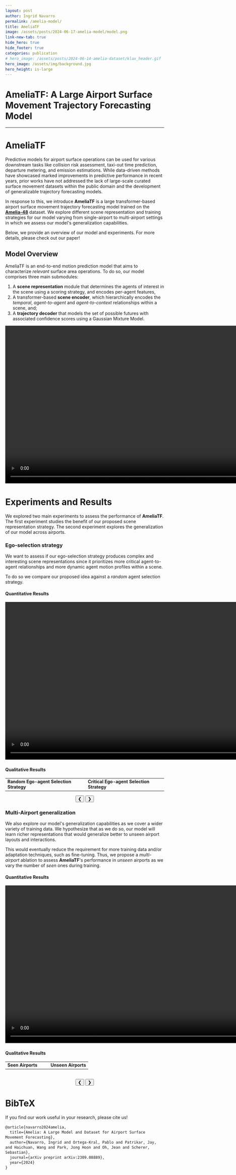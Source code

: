 ```yaml
---
layout: post
author: Ingrid Navarro
permalink: /amelia-model/
title: AmeliaTF
image: /assets/posts/2024-06-17-amelia-model/model.png
link-new-tab: true
hide_hero: true
hide_footer: true
categories: publication
# hero_image: /assets/posts/2024-06-14-amelia-dataset/klax_header.gif
hero_image: /assets/img/background.jpg
hero_height: is-large
---
```


<h1> 
AmeliaTF: A Large Airport Surface Movement Trajectory Forecasting Model
</h1>

<a class="button" itemprop="paper" href="https://arxiv.org/pdf/2309.08889" target="_blank">
  <i class="fas fa-database fa-lg"></i>    
</a> 
<a class="button" itemprop="paper" href="https://arxiv.org/pdf/2309.08889" target="_blank">
  <i class="fas fa-file fa-lg"></i>    
</a> 

<hr>

# AmeliaTF

Predictive models for airport surface operations can be used for various downstream tasks like 
collision risk assessment, taxi-out time prediction, departure metering, and emission estimations. 
While data-driven methods have showcased marked improvements in predictive performance in recent 
years, prior works have not addressed the lack of large-scale curated surface movement datasets 
within the public domain and the development of generalizable trajectory forecasting models. 

In response to this, we introduce **AmeliaTF** is a large transformer-based airport surface movement 
trajectory forecasting model trained on the **[Amelia-48](https://navars.xyz/amelia-dataset)** 
dataset. We explore different scene representation and training strategies for our model varying from 
single-airport to multi-airport settings in which we assess our model's generalization capabilities.

Below, we provide an overview of our model and experiments. For more details, please check out our paper! 

## Model Overview

AmeliaTF is an end-to-end motion prediction model that aims to characterize *relevant* surface
area operations. To do so, our model comprises three main submodules: 
1. A **scene representation** module that determines the agents of interest in the scene using a scoring strategy, and encodes per-agent features, 
2. A transformer-based **scene encoder**, which hierarchically encodes the *temporal*, *agent-to-agent* and *agent-to-context* relationships within a scene, and; 
3. A **trajectory decoder** that models the set of possible futures with associated confidence scores using a Gaussian Mixture Model. 

<div align="center">
<video width="1000" autoplay loop muted>
  <source src="/assets/posts/2024-06-17-amelia-model/amelia_overview.webm" type="video/mp4" />
</video>
</div>

# Experiments and Results

We explored two main experiments to assess the performance of **AmeliaTF**. The first experiment 
studies the benefit of our proposed scene representation strategy. The second experiment explores the generalization of our model across airports. 

### Ego-selection strategy

We want to assess if our ego-selection strategy produces complex and interesting scene 
representations since it prioritizes more critical agent-to-agent relationships and more dynamic agent motion profiles within a scene. 

To do so we compare our proposed idea against a *random* agent selection strategy. 

#### Quantitative Results

<div align="center">
<video width="1000" autoplay loop muted>
  <source src="/assets/posts/2024-06-17-amelia-model/ego_results.webm" type="video/mp4" />
</video>
</div>

#### Qualitative Results

<style>
.egoSlides {display:none;}
</style>

<div align="center">
  <table align="center">
    <tr>
      <td><b>Random Ego-agent Selection Strategy</b></td>
      <td><b>Critical Ego-agent Selection Strategy</b></td>
    </tr>
  </table>
  <img class="egoSlides" src="/assets/posts/2024-06-17-amelia-model/ego_results_1.png" style="width:100%">
  <img class="egoSlides" src="/assets/posts/2024-06-17-amelia-model/ego_results_2.png" style="width:100%">
  <img class="egoSlides" src="/assets/posts/2024-06-17-amelia-model/ego_results_3.png" style="width:100%">
  <img class="egoSlides" src="/assets/posts/2024-06-17-amelia-model/ego_results_4.png" style="width:100%">
  <img class="egoSlides" src="/assets/posts/2024-06-17-amelia-model/ego_results_5.png" style="width:100%">
  
  <div align="center">
    <button class="button-slide" onclick="plusDivs(-1, 'egoSlides')">&#10094;</button>
    <button class="button-slide" onclick="plusDivs(1, 'egoSlides')">&#10095;</button>
  </div>
</div>

### Multi-Airport generalization

We also explore our model's generalization capabilities as we cover a wider variety of training data. We hypothesize that as we do so, our model will learn richer representations that would generalize better to unseen airport layouts and interactions. 

This would eventually reduce the requirement for more training data and/or adaptation techniques, such as fine-tuning. Thus, we propose a *multi-airport* ablation to assess **AmeliaTF**'s performance in *unseen* airports as we vary the number of *seen* ones during training. 


#### Quantitative Results

<div align="center">
<video width="1000" autoplay loop muted>
  <source src="/assets/posts/2024-06-17-amelia-model/gen_results.webm" type="video/mp4" />
</video>
</div>

#### Qualitative Results

<style>
.genSlides {display:none;}
</style>

<div align="center">
  <table align="center">
    <tr>
      <td><b>Seen Airports&emsp;&emsp;</b></td>
      <td><b>Unseen Airports</b></td>
    </tr>
  </table>
  <img class="genSlides" src="/assets/posts/2024-06-17-amelia-model/ego_results_1.png" style="width:100%">
  <img class="genSlides" src="/assets/posts/2024-06-17-amelia-model/ego_results_2.png" style="width:100%">
  <img class="genSlides" src="/assets/posts/2024-06-17-amelia-model/ego_results_3.png" style="width:100%">
  <img class="genSlides" src="/assets/posts/2024-06-17-amelia-model/ego_results_4.png" style="width:100%">
  <img class="genSlides" src="/assets/posts/2024-06-17-amelia-model/ego_results_5.png" style="width:100%">
  <br> 
  <div align="center">
    <button class="button-slide" onclick="plusDivs(-1, 'genSlides')">&#10094;</button>
    <button class="button-slide" onclick="plusDivs(1, 'genSlides')">&#10095;</button>
  </div>
</div>

<script>
var slideIndex = 1;
showDivs(slideIndex, 'egoSlides');
showDivs(slideIndex, 'genSlides');

function plusDivs(n, class_name) {
  showDivs(slideIndex += n, class_name);
}

function showDivs(n, class_name) {
  var i;
  var x = document.getElementsByClassName(class_name);
  if (n > x.length) {slideIndex = 1}
  if (n < 1) {slideIndex = x.length}
  for (i = 0; i < x.length; i++) {
    x[i].style.display = "none";  
  }
  x[slideIndex-1].style.display = "block";  
}
</script>

# BibTeX

If you find our work useful in your research, please cite us!

```
@article{navarro2024amelia,
  title={Amelia: A Large Model and Dataset for Airport Surface
Movement Forecasting},
  author={Navarro, Ingrid and Ortega-Kral, Pablo and Patrikar, Jay, and Haichuan, Wang and Park, Jong Hoon and Oh, Jean and Scherer, Sebastian},
  journal={arXiv preprint arXiv:2309.08889},
  year={2024}
}